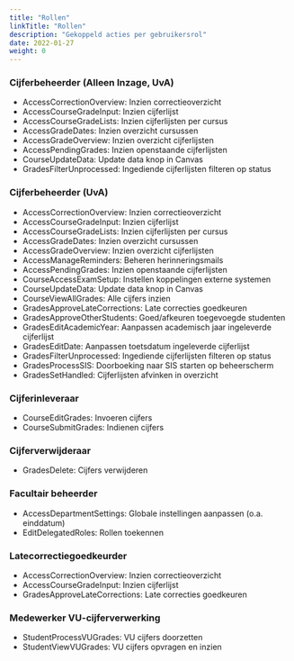 ```yaml
---
title: "Rollen"
linkTitle: "Rollen"
description: "Gekoppeld acties per gebruikersrol"
date: 2022-01-27
weight: 0
---
```


### Cijferbeheerder (Alleen Inzage, UvA)

- AccessCorrectionOverview: Inzien correctieoverzicht
- AccessCourseGradeInput: Inzien cijferlijst
- AccessCourseGradeLists: Inzien cijferlijsten per cursus
- AccessGradeDates: Inzien overzicht cursussen
- AccessGradeOverview: Inzien overzicht cijferlijsten
- AccessPendingGrades: Inzien openstaande cijferlijsten
- CourseUpdateData: Update data knop in Canvas
- GradesFilterUnprocessed: Ingediende cijferlijsten filteren op status

### Cijferbeheerder (UvA)

- AccessCorrectionOverview: Inzien correctieoverzicht
- AccessCourseGradeInput: Inzien cijferlijst
- AccessCourseGradeLists: Inzien cijferlijsten per cursus
- AccessGradeDates: Inzien overzicht cursussen
- AccessGradeOverview: Inzien overzicht cijferlijsten
- AccessManageReminders: Beheren herinneringsmails
- AccessPendingGrades: Inzien openstaande cijferlijsten
- CourseAccessExamSetup: Instellen koppelingen externe systemen
- CourseUpdateData: Update data knop in Canvas
- CourseViewAllGrades: Alle cijfers inzien
- GradesApproveLateCorrections: Late correcties goedkeuren
- GradesApproveOtherStudents: Goed/afkeuren toegevoegde studenten
- GradesEditAcademicYear: Aanpassen academisch jaar ingeleverde cijferlijst
- GradesEditDate: Aanpassen toetsdatum ingeleverde cijferlijst
- GradesFilterUnprocessed: Ingediende cijferlijsten filteren op status
- GradesProcessSIS: Doorboeking naar SIS starten op beheerscherm
- GradesSetHandled: Cijferlijsten afvinken in overzicht

### Cijferinleveraar

- CourseEditGrades: Invoeren cijfers
- CourseSubmitGrades: Indienen cijfers

### Cijferverwijderaar

- GradesDelete: Cijfers verwijderen

### Facultair beheerder

- AccessDepartmentSettings: Globale instellingen aanpassen (o.a. einddatum)
- EditDelegatedRoles: Rollen toekennen

### Latecorrectiegoedkeurder

- AccessCorrectionOverview: Inzien correctieoverzicht
- AccessCourseGradeInput: Inzien cijferlijst
- GradesApproveLateCorrections: Late correcties goedkeuren

### Medewerker VU-cijferverwerking

- StudentProcessVUGrades: VU cijfers doorzetten
- StudentViewVUGrades: VU cijfers opvragen en inzien
